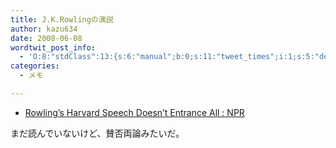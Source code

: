 ```yaml
---
title: J.K.Rowlingの演説
author: kazu634
date: 2008-06-08
wordtwit_post_info:
  - 'O:8:"stdClass":13:{s:6:"manual";b:0;s:11:"tweet_times";i:1;s:5:"delay";i:0;s:7:"enabled";i:1;s:10:"separation";s:2:"60";s:7:"version";s:3:"3.7";s:14:"tweet_template";b:0;s:6:"status";i:2;s:6:"result";a:0:{}s:13:"tweet_counter";i:2;s:13:"tweet_log_ids";a:1:{i:0;i:4061;}s:9:"hash_tags";a:0:{}s:8:"accounts";a:1:{i:0;s:7:"kazu634";}}'
categories:
  - メモ

---
```

<div class="section">
<ul>
<li>
<a href="http://www.npr.org/templates/story/story.php?storyId=91232541#91239262" onclick="__gaTracker('send', 'event', 'outbound-article', 'http://www.npr.org/templates/story/story.php?storyId=91232541#91239262', 'Rowling’s Harvard Speech Doesn’t Entrance All : NPR');" target="_blank">Rowling’s Harvard Speech Doesn’t Entrance All : NPR</a>
</li>
</ul>
  
<p>
    まだ読んでいないけど、賛否両論みたいだ。
</p>
</div>
